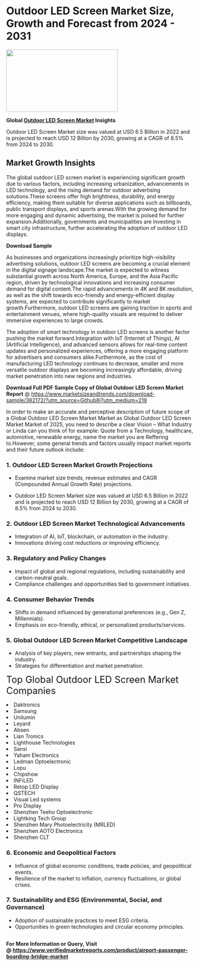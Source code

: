<H1>Outdoor LED Screen Market Size, Growth and Forecast from 2024 - 2031</H1><img class="aligncenter size-medium wp-image-584254" src="https://thirdeyenews.in/wp-content/uploads/2024/09/Global-Market-Research-300x168.jpeg" alt="" width="300" height="168" /><p><strong>Global&nbsp;<a href="https://www.marketsizeandtrends.com/download-sample/382172/?utm_source=Github8j?utm_medium=219">Outdoor LED Screen Market</a> Insights</strong></p><p>Outdoor LED Screen Market size was valued at USD 6.5 Billion in 2022 and is projected to reach USD 12 Billion by 2030, growing at a CAGR of 8.5% from 2024 to 2030.</p><p><h2>Market Growth Insights</h2> <p>The global outdoor LED screen market is experiencing significant growth due to various factors, including increasing urbanization, advancements in LED technology, and the rising demand for outdoor advertising solutions.These screens offer high brightness, durability, and energy efficiency, making them suitable for diverse applications such as billboards, public transport displays, and sports arenas.With the growing demand for more engaging and dynamic advertising, the market is poised for further expansion.Additionally, governments and municipalities are investing in smart city infrastructure, further accelerating the adoption of outdoor LED displays.</p> <p><strong>Download Sample</strong></p> <p>As businesses and organizations increasingly prioritize high-visibility advertising solutions, outdoor LED screens are becoming a crucial element in the digital signage landscape.The market is expected to witness substantial growth across North America, Europe, and the Asia Pacific region, driven by technological innovations and increasing consumer demand for digital content.The rapid advancements in 4K and 8K resolution, as well as the shift towards eco-friendly and energy-efficient display systems, are expected to contribute significantly to market growth.Furthermore, outdoor LED screens are gaining traction in sports and entertainment venues, where high-quality visuals are required to deliver immersive experiences to large crowds.</p> <p>The adoption of smart technology in outdoor LED screens is another factor pushing the market forward.Integration with IoT (Internet of Things), AI (Artificial Intelligence), and advanced sensors allows for real-time content updates and personalized experiences, offering a more engaging platform for advertisers and consumers alike.Furthermore, as the cost of manufacturing LED technology continues to decrease, smaller and more versatile outdoor displays are becoming increasingly affordable, driving market penetration into new regions and industries.</p> <p><span class=""><strong>Download Full PDF Sample Copy of Global Outdoor LED Screen Market Report</strong> @ <a href="https://www.marketsizeandtrends.com/download-sample/382172/?utm_source=Github8j?utm_medium=219" target="_blank">https://www.marketsizeandtrends.com/download-sample/382172/?utm_source=Github8j?utm_medium=219</a></span></p><p>In order to make an accurate and perceptive description of future scope of a Global&nbsp;Outdoor LED Screen Market Market as Global&nbsp;Outdoor LED Screen Market Market of 2025, you need to describe a clear Vision &ndash; What Industry or Linda can you think of for example: Quote from a Technology, healthcare, automotive, renewable energy, name the market you are Reffering to.However, some general trends and factors usually impact market reports and their future outlook include:</p><h3>1.&nbsp;<strong>Outdoor LED Screen Market Growth Projections</strong></h3><ul><li>Examine market size trends, revenue estimates and CAGR (Compounded Annual Growth Rate) projections.</li><li><p>Outdoor LED Screen Market size was valued at USD 6.5 Billion in 2022 and is projected to reach USD 12 Billion by 2030, growing at a CAGR of 8.5% from 2024 to 2030.</p></li></ul><h3>2.&nbsp;<strong>Outdoor LED Screen Market Technological Advancements</strong></h3><ul><li>Integration of AI, IoT, blockchain, or automation in the industry.</li><li>Innovations driving cost reductions or improving efficiency.</li></ul><h3>3.&nbsp;<strong>Regulatory and Policy Changes</strong></h3><ul><li>Impact of global and regional regulations, including sustainability and carbon-neutral goals.</li><li>Compliance challenges and opportunities tied to government initiatives.</li></ul><h3>4.&nbsp;<strong>Consumer Behavior Trends</strong></h3><ul><li>Shifts in demand influenced by generational preferences (e.g., Gen Z, Millennials).</li><li>Emphasis on eco-friendly, ethical, or personalized products/services.</li></ul><h3>5.&nbsp;<strong>Global Outdoor LED Screen Market Competitive Landscape</strong></h3><ul><li>Analysis of key players, new entrants, and partnerships shaping the industry.</li><li>Strategies for differentiation and market penetration.</li></ul><p data-pm-slice="1 1 []"><span style="color: inherit; font-family: inherit; font-size: 25px;">Top Global Outdoor LED Screen Market Companies</span></p><div class="" data-test-id=""><p><li>Daktronics</li><li> Samsung</li><li> Unilumin</li><li> Leyard</li><li> Absen</li><li> Lian Tronics</li><li> Lighthouse Technologies</li><li> Sansi</li><li> Yaham Electronics</li><li> Ledman Optoelectronic</li><li> Lopu</li><li> Chipshow</li><li> INFiLED</li><li> Retop LED Display</li><li> QSTECH</li><li> Visual Led systems</li><li> Pro Display</li><li> Shenzhen Teeho Optoelectronic</li><li> Lightking Tech Group</li><li> Shenzhen Mary Photoelectricity (MRLED)</li><li> Shenzhen AOTO Electronics</li><li> Shenzhen CLT</li></p></div><h3>6.&nbsp;<strong>Economic and Geopolitical Factors</strong></h3><ul><li>Influence of global economic conditions, trade policies, and geopolitical events.</li><li>Resilience of the market to inflation, currency fluctuations, or global crises.</li></ul><h3>7.&nbsp;<strong>Sustainability and ESG (Environmental, Social, and Governance)</strong></h3><ul><li>Adoption of sustainable practices to meet ESG criteria.</li><li>Opportunities in green technologies and circular economy principles.</li></ul><h2><strong style="font-size: 14px;">For More Information or Query, Visit @&nbsp;</strong><a style="background-color: #ffffff; font-size: 14px;" href="https://www.marketsizeandtrends.com/report/outdoor-led-screen-market/" target="_blank">https://www.verifiedmarketreports.com/product/airport-passenger-boarding-bridge-market</a></h2>